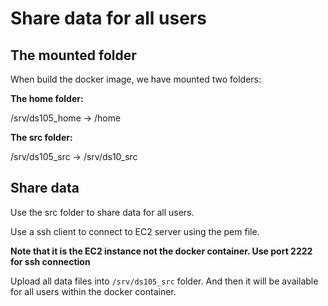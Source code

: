 # Share data for all users

## The mounted folder

When build the docker image, we have mounted two folders:

**The home folder:**

/srv/ds105_home  ->  /home

**The src folder:**

/srv/ds105_src  ->  /srv/ds10_src

## Share data

Use the src folder to share data for all users.

Use a ssh client to connect to EC2 server using the pem file. 

**Note that it is the EC2 instance not the docker container. Use port 2222 for ssh connection**

Upload all data files into `/srv/ds105_src` folder. And then it will be available for all users within the docker container.
